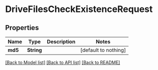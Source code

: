 # DriveFilesCheckExistenceRequest


## Properties
Name | Type | Description | Notes
------------ | ------------- | ------------- | -------------
**md5** | **String** |  | [default to nothing]


[[Back to Model list]](../README.md#models) [[Back to API list]](../README.md#api-endpoints) [[Back to README]](../README.md)


